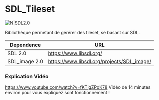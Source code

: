 # SDL_Tileset


[![N|SDL2.0](https://image.noelshack.com/fichiers/2019/18/2/1556621548-sdl-logo-svg.png)](https://github.com/GuerrierNumerique/SDL_Tileset)

Bibliothèque permetant de gérérer des tileset, se basant sur SDL.

| Dependence | URL |
| ------ | ------ |
| SDL 2.0 | https://www.libsdl.org/ |
| SDL_image 2.0  |  https://www.libsdl.org/projects/SDL_image/ |


### Explication Vidéo
https://www.youtube.com/watch?v=fKTigZPoK78 
Vidéo de 14 minutes environ pour vous expliquez sont fonctionnement ! 
